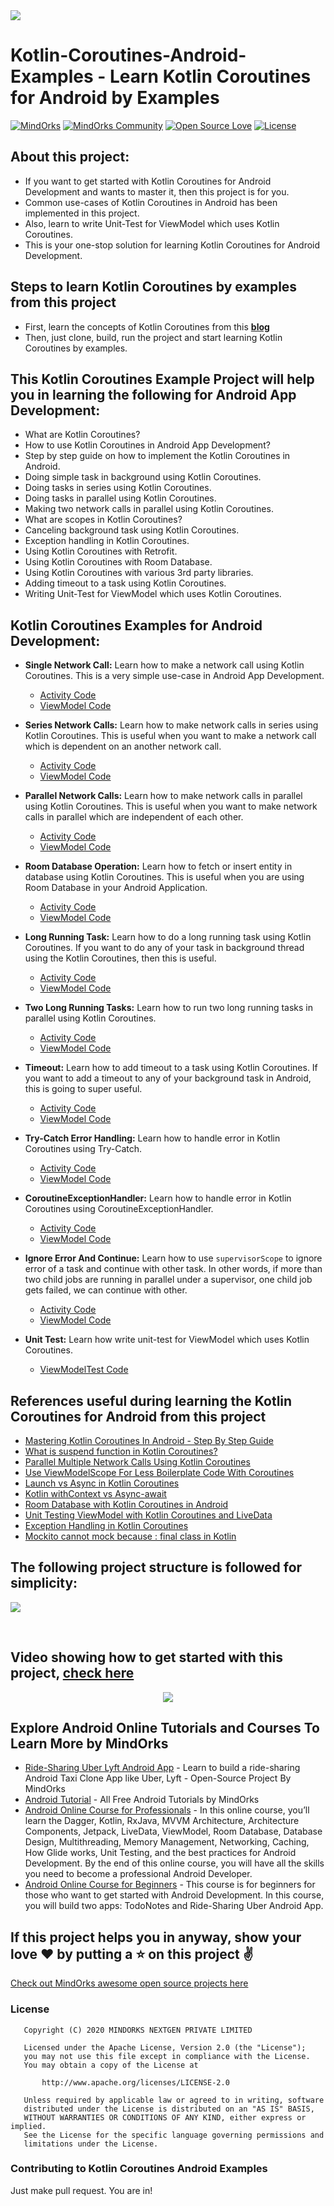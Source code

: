 <img src=https://raw.githubusercontent.com/MindorksOpenSource/Kotlin-Coroutines-Android-Examples/master/assets/banner-kotlin-coroutines.jpg >

# Kotlin-Coroutines-Android-Examples - Learn Kotlin Coroutines for Android by Examples

[![MindOrks](https://img.shields.io/badge/mindorks-opensource-blue.svg)](https://mindorks.com/open-source-projects)
[![MindOrks Community](https://img.shields.io/badge/join-community-blue.svg)](https://mindorks.com/join-community)
[![Open Source Love](https://badges.frapsoft.com/os/v1/open-source.svg?v=102)](https://opensource.org/licenses/Apache-2.0)
[![License](https://img.shields.io/badge/license-Apache%202.0-blue.svg)](https://github.com/MindorksOpenSource/Kotlin-Coroutines-Android-Examples/blob/master/LICENSE)

## About this project: 
* If you want to get started with Kotlin Coroutines for Android Development and wants to master it, then this project is for you.
* Common use-cases of Kotlin Coroutines in Android has been implemented in this project.
* Also, learn to write Unit-Test for ViewModel which uses Kotlin Coroutines.
* This is your one-stop solution for learning Kotlin Coroutines for Android Development.

## Steps to learn Kotlin Coroutines by examples from this project
* First, learn the concepts of Kotlin Coroutines from this **[blog](https://blog.mindorks.com/mastering-kotlin-coroutines-in-android-step-by-step-guide)**
* Then, just clone, build, run the project and start learning Kotlin Coroutines by examples.

## This Kotlin Coroutines Example Project will help you in learning the following for Android App Development:
* What are Kotlin Coroutines?
* How to use Kotlin Coroutines in Android App Development?
* Step by step guide on how to implement the Kotlin Coroutines in Android.
* Doing simple task in background using Kotlin Coroutines.
* Doing tasks in series using Kotlin Coroutines.
* Doing tasks in parallel using Kotlin Coroutines.
* Making two network calls in parallel using Kotlin Coroutines.
* What are scopes in Kotlin Coroutines?
* Canceling background task using Kotlin Coroutines.
* Exception handling in Kotlin Coroutines.
* Using Kotlin Coroutines with Retrofit.
* Using Kotlin Coroutines with Room Database.
* Using Kotlin Coroutines with various 3rd party libraries.
* Adding timeout to a task using Kotlin Coroutines.
* Writing Unit-Test for ViewModel which uses Kotlin Coroutines.

## Kotlin Coroutines Examples for Android Development:
* **Single Network Call:** Learn how to make a network call using Kotlin Coroutines. This is a very simple use-case in Android App Development.
    * [Activity Code](app/src/main/java/com/mindorks/example/coroutines/learn/retrofit/single/SingleNetworkCallActivity.kt)
    * [ViewModel Code](app/src/main/java/com/mindorks/example/coroutines/learn/retrofit/single/SingleNetworkCallViewModel.kt)
 
* **Series Network Calls:** Learn how to make network calls in series using Kotlin Coroutines. This is useful when you want to make a network call which is dependent on an another network call.
    * [Activity Code](app/src/main/java/com/mindorks/example/coroutines/learn/retrofit/series/SeriesNetworkCallsActivity.kt)
    * [ViewModel Code](app/src/main/java/com/mindorks/example/coroutines/learn/retrofit/series/SeriesNetworkCallsViewModel.kt)
    
* **Parallel Network Calls:** Learn how to make network calls in parallel using Kotlin Coroutines. This is useful when you want to make network calls in parallel which are independent of each other.
    * [Activity Code](app/src/main/java/com/mindorks/example/coroutines/learn/retrofit/parallel/ParallelNetworkCallsActivity.kt)
    * [ViewModel Code](app/src/main/java/com/mindorks/example/coroutines/learn/retrofit/parallel/ParallelNetworkCallsViewModel.kt)  
    
* **Room Database Operation:** Learn how to fetch or insert entity in database using Kotlin Coroutines. This is useful when you are using Room Database in your Android Application.
    * [Activity Code](app/src/main/java/com/mindorks/example/coroutines/learn/room/RoomDBActivity.kt)
    * [ViewModel Code](app/src/main/java/com/mindorks/example/coroutines/learn/room/RoomDBViewModel.kt) 

* **Long Running Task:** Learn how to do a long running task using Kotlin Coroutines. If you want to do any of your task in background thread using the Kotlin Coroutines, then this is useful.
    * [Activity Code](app/src/main/java/com/mindorks/example/coroutines/learn/task/onetask/LongRunningTaskActivity.kt)
    * [ViewModel Code](app/src/main/java/com/mindorks/example/coroutines/learn/task/onetask/LongRunningTaskViewModel.kt) 
    
* **Two Long Running Tasks:** Learn how to run two long running tasks in parallel using Kotlin Coroutines.
    * [Activity Code](app/src/main/java/com/mindorks/example/coroutines/learn/task/twotasks/TwoLongRunningTasksActivity.kt)
    * [ViewModel Code](app/src/main/java/com/mindorks/example/coroutines/learn/task/twotasks/TwoLongRunningTasksViewModel.kt)     

* **Timeout:** Learn how to add timeout to a task using Kotlin Coroutines. If you want to add a timeout to any of your background task in Android, this is going to super useful.
    * [Activity Code](app/src/main/java/com/mindorks/example/coroutines/learn/timeout/TimeoutActivity.kt)
    * [ViewModel Code](app/src/main/java/com/mindorks/example/coroutines/learn/timeout/TimeoutViewModel.kt) 
    
* **Try-Catch Error Handling:** Learn how to handle error in Kotlin Coroutines using Try-Catch.
    * [Activity Code](app/src/main/java/com/mindorks/example/coroutines/learn/errorhandling/trycatch/TryCatchActivity.kt)
    * [ViewModel Code](app/src/main/java/com/mindorks/example/coroutines/learn/errorhandling/trycatch/TryCatchViewModel.kt)    

* **CoroutineExceptionHandler:** Learn how to handle error in Kotlin Coroutines using CoroutineExceptionHandler.
    * [Activity Code](app/src/main/java/com/mindorks/example/coroutines/learn/errorhandling/exceptionhandler/ExceptionHandlerActivity.kt)
    * [ViewModel Code](app/src/main/java/com/mindorks/example/coroutines/learn/errorhandling/exceptionhandler/ExceptionHandlerViewModel.kt)      

* **Ignore Error And Continue:** Learn how to use `supervisorScope` to ignore error of a task and continue with other task. In other words, if more than two child jobs are running in parallel under a supervisor, one child job gets failed, we can continue with other.
    * [Activity Code](app/src/main/java/com/mindorks/example/coroutines/learn/errorhandling/supervisor/IgnoreErrorAndContinueActivity.kt)
    * [ViewModel Code](app/src/main/java/com/mindorks/example/coroutines/learn/errorhandling/supervisor/IgnoreErrorAndContinueViewModel.kt)   

* **Unit Test:** Learn how write unit-test for ViewModel which uses Kotlin Coroutines.
    * [ViewModelTest Code](app/src/test/java/com/mindorks/example/coroutines/learn/retrofit/single/SingleNetworkCallViewModelTest.kt)

## References useful during learning the Kotlin Coroutines for Android from this project
* [Mastering Kotlin Coroutines In Android - Step By Step Guide](https://blog.mindorks.com/mastering-kotlin-coroutines-in-android-step-by-step-guide)
* [What is suspend function in Kotlin Coroutines?](https://blog.mindorks.com/suspend-function-in-kotlin-coroutines)
* [Parallel Multiple Network Calls Using Kotlin Coroutines](https://blog.mindorks.com/parallel-multiple-network-calls-using-kotlin-coroutines)
* [Use ViewModelScope For Less Boilerplate Code With Coroutines](https://medium.com/mindorks/use-viewmodelscope-for-less-boilerplate-code-with-coroutines-79c7fa19aa8f)
* [Launch vs Async in Kotlin Coroutines](https://www.youtube.com/watch?v=nC30UiDv8Xc)
* [Kotlin withContext vs Async-await](https://blog.mindorks.com/kotlin-withcontext-vs-async-await)
* [Room Database with Kotlin Coroutines in Android](https://blog.mindorks.com/room-database-with-kotlin-coroutines-in-android)
* [Unit Testing ViewModel with Kotlin Coroutines and LiveData](https://blog.mindorks.com/unit-testing-viewmodel-with-kotlin-coroutines-and-livedata)
* [Exception Handling in Kotlin Coroutines](https://blog.mindorks.com/exception-handling-in-kotlin-coroutines)
* [Mockito cannot mock because : final class in Kotlin](https://blog.mindorks.com/mockito-cannot-mock-in-kotlin)
    
## The following project structure is followed for simplicity:
<p align="left">
    <img src="https://raw.githubusercontent.com/MindorksOpenSource/Kotlin-Coroutines-Android-Examples/master/assets/project-structure-learn.png">
</p>
<br>

## Video showing how to get started with this project, [check here](https://www.youtube.com/watch?v=nKgvsZxyQs8)
<a href="https://www.youtube.com/watch?v=nKgvsZxyQs8" target="_blank">
<p align="center">
    <img src="https://raw.githubusercontent.com/MindorksOpenSource/Kotlin-Coroutines-Android-Examples/master/assets/video-project-guide.png">
</p>
</a>

## Explore Android Online Tutorials and Courses To Learn More by MindOrks
* [Ride-Sharing Uber Lyft Android App](https://github.com/MindorksOpenSource/ridesharing-uber-lyft-app) - Learn to build a ride-sharing Android Taxi Clone App like Uber, Lyft - Open-Source Project By MindOrks
* [Android Tutorial](https://mindorks.com/android-tutorial) - All Free Android Tutorials by MindOrks
* [Android Online Course for Professionals](https://bootcamp.mindorks.com) - In this online course, you’ll learn the Dagger, Kotlin, RxJava, MVVM Architecture, Architecture Components, Jetpack, LiveData, ViewModel, Room Database, Database Design, Multithreading, Memory Management, Networking, Caching, How Glide works, Unit Testing, and the best practices for Android Development. By the end of this online course, you will have all the skills you need to become a professional Android Developer.
* [Android Online Course for Beginners](https://bootcamp.mindorks.com/android-training-for-beginners) - This course is for beginners for those who want to get started with Android Development. In this course, you will build two apps: TodoNotes and Ride-Sharing Uber Android App.          

## If this project helps you in anyway, show your love :heart: by putting a :star: on this project :v:

[Check out MindOrks awesome open source projects here](https://mindorks.com/open-source-projects)

### License
```
   Copyright (C) 2020 MINDORKS NEXTGEN PRIVATE LIMITED

   Licensed under the Apache License, Version 2.0 (the "License");
   you may not use this file except in compliance with the License.
   You may obtain a copy of the License at

       http://www.apache.org/licenses/LICENSE-2.0

   Unless required by applicable law or agreed to in writing, software
   distributed under the License is distributed on an "AS IS" BASIS,
   WITHOUT WARRANTIES OR CONDITIONS OF ANY KIND, either express or implied.
   See the License for the specific language governing permissions and
   limitations under the License.
```

### Contributing to Kotlin Coroutines Android Examples
Just make pull request. You are in!